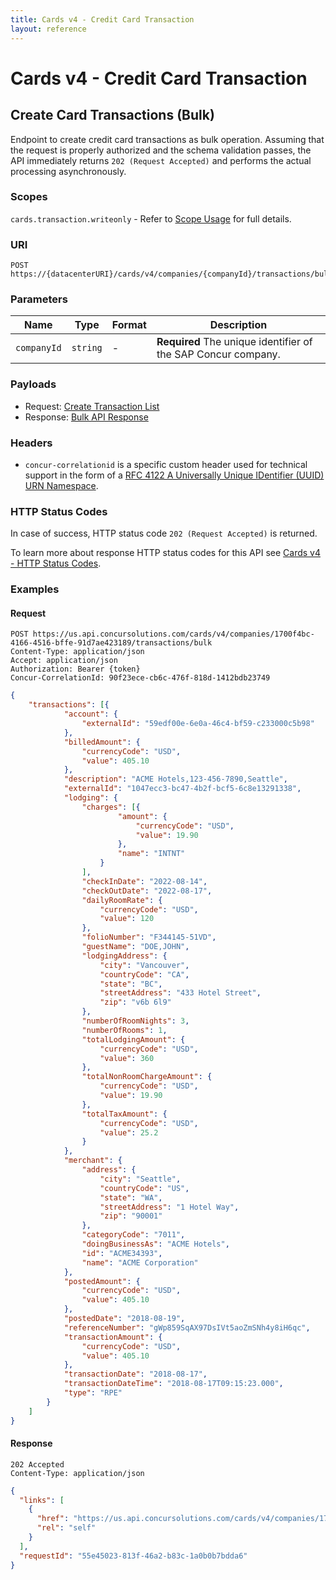 ```yaml
---
title: Cards v4 - Credit Card Transaction
layout: reference
---
```


# Cards v4 - Credit Card Transaction

## <a name="transaction-bulk-create"></a>Create Card Transactions (Bulk)

Endpoint to create credit card transactions as bulk operation. Assuming that the request is properly authorized and the schema validation passes, the API immediately returns `202 (Request Accepted)` and performs the actual processing asynchronously.

### Scopes

`cards.transaction.writeonly` - Refer to [Scope Usage](./v4.cards-get-started.html#scope-usage) for full details.

### URI

```shell
POST https://{datacenterURI}/cards/v4/companies/{companyId}/transactions/bulk
```

### Parameters

Name|Type|Format|Description
---|---|---|---
`companyId`|`string`|-|**Required** The unique identifier of the SAP Concur company.

### Payloads

* Request: [Create Transaction List](./v4.cards-endpoints.schemas.html#schema-create-transaction-list)
* Response: [Bulk API Response](./v4.cards-endpoints.schemas.html#schema-bulkapi-response)

###  Headers

* `concur-correlationid` is a specific custom header used for technical support in the form of a [RFC 4122 A Universally Unique IDentifier (UUID) URN Namespace](https://tools.ietf.org/html/rfc4122).

###  HTTP Status Codes

In case of success, HTTP status code `202 (Request Accepted)` is returned.

To learn more about response HTTP status codes for this API see [Cards v4 - HTTP Status Codes](./v4.cards-response-codes.html).

### Examples

#### Request

```shell
POST https://us.api.concursolutions.com/cards/v4/companies/1700f4bc-4166-4516-bffe-91d7ae423189/transactions/bulk
Content-Type: application/json
Accept: application/json
Authorization: Bearer {token}
Concur-CorrelationId: 90f23ece-cb6c-476f-818d-1412bdb23749
```

```json
{
	"transactions": [{
			"account": {
				"externalId": "59edf00e-6e0a-46c4-bf59-c233000c5b98"
			},
			"billedAmount": {
				"currencyCode": "USD",
				"value": 405.10
			},
			"description": "ACME Hotels,123-456-7890,Seattle",
			"externalId": "1047ecc3-bc47-4b2f-bcf5-6c8e13291338",
			"lodging": {
				"charges": [{
						"amount": {
							"currencyCode": "USD",
							"value": 19.90
						},
						"name": "INTNT"
					}
				],
				"checkInDate": "2022-08-14",
				"checkOutDate": "2022-08-17",
				"dailyRoomRate": {
					"currencyCode": "USD",
					"value": 120
				},
				"folioNumber": "F344145-51VD",
				"guestName": "DOE,JOHN",
				"lodgingAddress": {
					"city": "Vancouver",
					"countryCode": "CA",
					"state": "BC",
					"streetAddress": "433 Hotel Street",
					"zip": "v6b 6l9"
				},
				"numberOfRoomNights": 3,
				"numberOfRooms": 1,
				"totalLodgingAmount": {
					"currencyCode": "USD",
					"value": 360
				},
				"totalNonRoomChargeAmount": {
					"currencyCode": "USD",
					"value": 19.90
				},
				"totalTaxAmount": {
					"currencyCode": "USD",
					"value": 25.2
				}
			},
			"merchant": {
				"address": {
					"city": "Seattle",
					"countryCode": "US",
					"state": "WA",
					"streetAddress": "1 Hotel Way",
					"zip": "90001"
				},
				"categoryCode": "7011",
				"doingBusinessAs": "ACME Hotels",
				"id": "ACME34393",
				"name": "ACME Corporation"
			},
			"postedAmount": {
				"currencyCode": "USD",
				"value": 405.10
			},
			"postedDate": "2018-08-19",
			"referenceNumber": "gWp859SqAX97DsIVt5aoZmSNh4y8iH6qc",
			"transactionAmount": {
				"currencyCode": "USD",
				"value": 405.10
			},
			"transactionDate": "2018-08-17",
			"transactionDateTime": "2018-08-17T09:15:23.000",
			"type": "RPE"
		}
	]
}
```

#### Response

```shell
202 Accepted
Content-Type: application/json
```

```json
{
  "links": [
    {
      "href": "https://us.api.concursolutions.com/cards/v4/companies/1700f4bc-4166-4516-bffe-91d7ae423189/bulkrequests/55e45023-813f-46a2-b83c-1a0b0b7bdda6",
      "rel": "self"
    }
  ],
  "requestId": "55e45023-813f-46a2-b83c-1a0b0b7bdda6"
}
```
